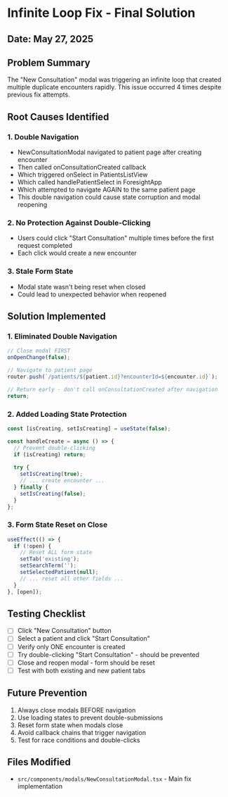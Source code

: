 # Infinite Loop Fix - Final Solution
## Date: May 27, 2025

## Problem Summary
The "New Consultation" modal was triggering an infinite loop that created multiple duplicate encounters rapidly. This issue occurred 4 times despite previous fix attempts.

## Root Causes Identified

### 1. Double Navigation
- NewConsultationModal navigated to patient page after creating encounter
- Then called onConsultationCreated callback
- Which triggered onSelect in PatientsListView  
- Which called handlePatientSelect in ForesightApp
- Which attempted to navigate AGAIN to the same patient page
- This double navigation could cause state corruption and modal reopening

### 2. No Protection Against Double-Clicking
- Users could click "Start Consultation" multiple times before the first request completed
- Each click would create a new encounter

### 3. Stale Form State
- Modal state wasn't being reset when closed
- Could lead to unexpected behavior when reopened

## Solution Implemented

### 1. Eliminated Double Navigation
```typescript
// Close modal FIRST
onOpenChange(false);

// Navigate to patient page
router.push(`/patients/${patient.id}?encounterId=${encounter.id}`);

// Return early - don't call onConsultationCreated after navigation
return;
```

### 2. Added Loading State Protection
```typescript
const [isCreating, setIsCreating] = useState(false);

const handleCreate = async () => {
  // Prevent double-clicking
  if (isCreating) return;
  
  try {
    setIsCreating(true);
    // ... create encounter ...
  } finally {
    setIsCreating(false);
  }
};
```

### 3. Form State Reset on Close
```typescript
useEffect(() => {
  if (!open) {
    // Reset ALL form state
    setTab('existing');
    setSearchTerm('');
    setSelectedPatient(null);
    // ... reset all other fields ...
  }
}, [open]);
```

## Testing Checklist
- [ ] Click "New Consultation" button
- [ ] Select a patient and click "Start Consultation"
- [ ] Verify only ONE encounter is created
- [ ] Try double-clicking "Start Consultation" - should be prevented
- [ ] Close and reopen modal - form should be reset
- [ ] Test with both existing and new patient tabs

## Future Prevention
1. Always close modals BEFORE navigation
2. Use loading states to prevent double-submissions
3. Reset form state when modals close
4. Avoid callback chains that trigger navigation
5. Test for race conditions and double-clicks

## Files Modified
- `src/components/modals/NewConsultationModal.tsx` - Main fix implementation 